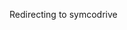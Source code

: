 <html>
   <head>
      <meta http-equiv = "refresh" content = "3; url =https://research.toghi.net/symcodrive" />
   </head>
   <body>
      <p>Redirecting to symcodrive</p>
   </body>
</html>
